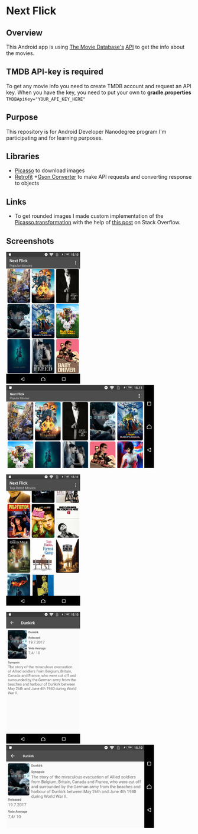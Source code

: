 # Next Flick


## Overview
This Android app is using [The Movie Database's](https://www.themoviedb.org/) [API](https://developers.themoviedb.org/3/getting-started/introduction) to get the info about the movies.


## TMDB API-key is required
To get any movie info you need to create TMDB account and request an API key. When you have the key, you need to put your own to **gradle.properties** ```TMDBApiKey="YOUR_API_KEY_HERE"```


## Purpose
This repository is for Android Developer Nanodegree program I'm participating and for learning purposes.


## Libraries
* [Picasso](http://square.github.io/picasso/) to download images
* [Retrofit](http://square.github.io/retrofit/) +[Gson Converter](https://github.com/square/retrofit/tree/master/retrofit-converters/gson) to make API requests and converting response to objects


## Links
* To get rounded images I made custom implementation of the [Picasso.transformation](https://square.github.io/picasso/2.x/picasso/com/squareup/picasso/Transformation.html) with the help of [this post](https://stackoverflow.com/a/26112408/649474) on Stack Overflow.


## Screenshots
<img src="https://github.com/skipadu/Next-Flick/raw/master/screenshots/main_popular.png?raw=true" width="200" alt="Main-screen, popular movies"><img src="https://github.com/skipadu/Next-Flick/raw/master/screenshots/main_popular_landscape.png?raw=true" width="400" alt="Main-screen, popular movies, in landscape mode">

<img src="https://github.com/skipadu/Next-Flick/raw/master/screenshots/main_top_rated.png?raw=true" width="200" alt="Main-screen, top rated movies">

<img src="https://github.com/skipadu/Next-Flick/raw/master/screenshots/detail.png?raw=true" width="200" alt="Detail-screen"><img src="https://github.com/skipadu/Next-Flick/raw/master/screenshots/detail_landscape.png?raw=true" width="400" alt="Detail-screen in landscape">
